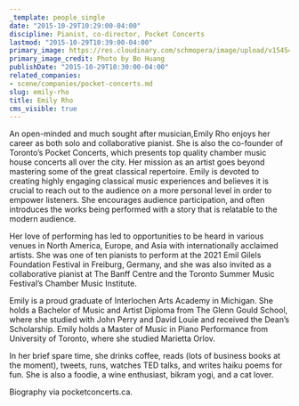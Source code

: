 ```yaml
---
_template: people_single
date: "2015-10-29T10:29:00-04:00"
discipline: Pianist, co-director, Pocket Concerts
lastmod: "2015-10-29T10:39:00-04:00"
primary_image: https://res.cloudinary.com/schmopera/image/upload/v1545409169/media/webhook-uploads/1446128885923/15-10-29---EmilyRhoSquare.jpg.jpg
primary_image_credit: Photo by Bo Huang
publishDate: "2015-10-29T10:30:00-04:00"
related_companies:
- scene/companies/pocket-concerts.md
slug: emily-rho
title: Emily Rho
cms_visible: true
---
```


An open-minded and much sought after musician,Emily Rho enjoys her career as both solo and collaborative pianist. She is also the co-founder of Toronto’s Pocket Concerts, which presents top quality chamber music house concerts all over the city. Her mission as an artist goes beyond mastering some of the great classical repertoire. Emily is devoted to creating highly engaging classical music experiences and believes it is crucial to reach out to the audience on a more personal level in order to empower listeners. She encourages audience participation, and often introduces the works being performed with a story that is relatable to the modern audience.
 
Her love of performing has led to opportunities to be heard in various venues in North America, Europe, and Asia with internationally acclaimed artists. She was one of ten pianists to perform at the 2021 Emil Gilels Foundation Festival in Freiburg, Germany, and she was also invited as a collaborative pianist at The Banff Centre and the Toronto Summer Music Festival’s Chamber Music Institute.
 
Emily is a proud graduate of Interlochen Arts Academy in Michigan. She holds a Bachelor of Music and Artist Diploma from The Glenn Gould School, where she studied with John Perry and David Louie and received the Dean’s Scholarship. Emily holds a Master of Music in Piano Performance from University of Toronto, where she studied Marietta Orlov.
 
In her brief spare time, she drinks coffee, reads (lots of business books at the moment), tweets, runs, watches TED talks, and writes haiku poems for fun. She is also a foodie, a wine enthusiast, bikram yogi, and a cat lover.

Biography via pocketconcerts.ca.
